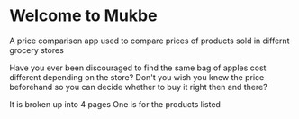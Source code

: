 <h1>Welcome to Mukbe</h1>

A price comparison app used to compare prices of products sold in differnt grocery stores

Have you ever been discouraged to find the same bag of apples cost different depending on the store?
Don't you wish you knew the price beforehand so you can decide whether to buy it right then and there?

It is broken up into 4 pages
One is for the products listed
